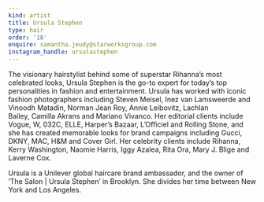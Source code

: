 ```yaml
---
kind: artist
title: Ursula Stephen
type: hair
order: '18'
enquire: samantha.jeudy@starworksgroup.com
instagram_handle: ursulastephen
---
```

The visionary hairstylist behind some of superstar Rihanna’s most celebrated looks, Ursula Stephen is the go-to expert for today’s top personalities in fashion and entertainment. Ursula has worked with iconic fashion photographers including Steven Meisel, Inez van Lamsweerde and Vinoodh Matadin, Norman Jean Roy, Annie Leibovitz, Lachlan Bailey, Camilla Akrans and Mariano Vivanco. Her editorial clients include Vogue, W, 032C, ELLE, Harper’s Bazaar, L’Officiel and Rolling Stone, and she has created memorable looks for brand campaigns including Gucci, DKNY, MAC, H&M and Cover Girl. Her celebrity clients include Rihanna, Kerry Washington, Naomie Harris, Iggy Azalea, Rita Ora, Mary J. Blige and Laverne Cox.

Ursula is a Unilever global haircare brand ambassador, and the owner of ‘The Salon | Ursula Stephen’ in Brooklyn. She divides her time between New York and Los Angeles.
